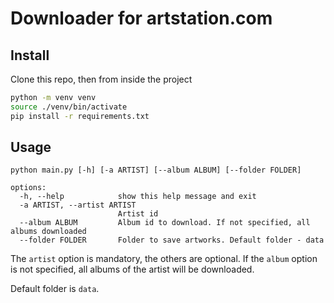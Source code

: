 # Downloader for artstation.com

## Install

Clone this repo, then from inside the project

```sh
python -m venv venv
source ./venv/bin/activate
pip install -r requirements.txt
```

## Usage

```
python main.py [-h] [-a ARTIST] [--album ALBUM] [--folder FOLDER]

options:
  -h, --help            show this help message and exit
  -a ARTIST, --artist ARTIST
                        Artist id
  --album ALBUM         Album id to download. If not specified, all albums downloaded
  --folder FOLDER       Folder to save artworks. Default folder - data
```

The `artist` option is mandatory, the others are optional. If the `album` option is not specified, all albums of the artist will be downloaded.

Default folder is `data`.

